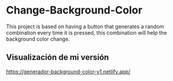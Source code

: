 # Change-Background-Color
This project is based on having a button that generates a random combination every time it is pressed, this combination will help the background color change.

## Visualización de mi versión
https://generador-background-color-v1.netlify.app/
